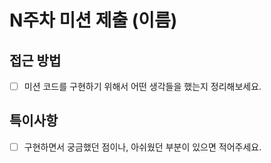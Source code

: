 # N주차 미션 제출 (이름)

## 접근 방법

* [ ] 미션 코드를 구현하기 위해서 어떤 생각들을 했는지 정리해보세요.

## 특이사항

* [ ] 구현하면서 궁금했던 점이나, 아쉬웠던 부분이 있으면 적어주세요.
